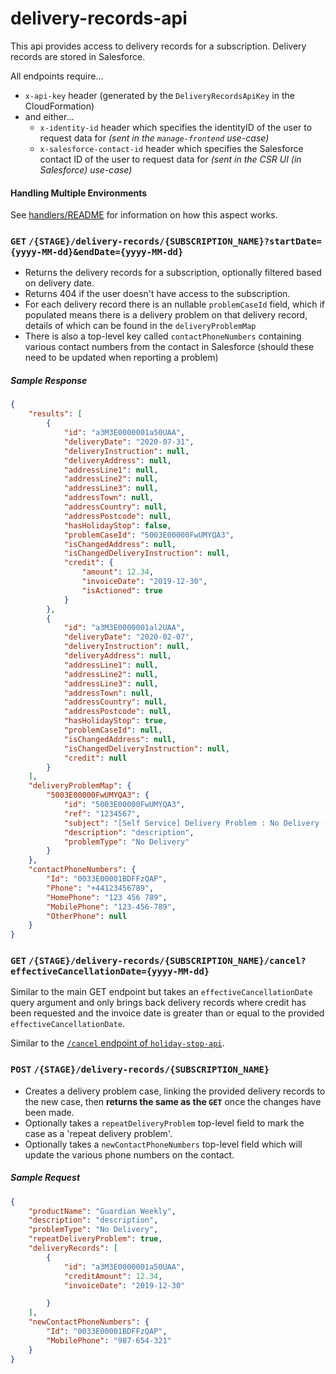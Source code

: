 # delivery-records-api

This api provides access to delivery records for a subscription. Delivery records are stored in Salesforce. 

All endpoints require...

- `x-api-key` header (generated by the `DeliveryRecordsApiKey` in the CloudFormation)
- and either...
  - `x-identity-id` header which specifies the identityID of the user to request data for _(sent in the `manage-frontend` use-case)_
  - `x-salesforce-contact-id` header which specifies the Salesforce contact ID of the user to request data for _(sent in the CSR UI (in Salesforce) use-case)_
  
#### Handling Multiple Environments
See [handlers/README](../README.md#3rd-party-service-environments) for information on how this aspect works.

### **`GET`** `/{STAGE}/delivery-records/{SUBSCRIPTION_NAME}?startDate={yyyy-MM-dd}&endDate={yyyy-MM-dd}`

- Returns the delivery records for a subscription, optionally filtered based on delivery date.
- Returns 404 if the user doesn't have access to the subscription.
- For each delivery record there is an nullable `problemCaseId` field, which if populated means there is a delivery problem on that delivery record, details of which can be found in the `deliveryProblemMap`
- There is also a top-level key called `contactPhoneNumbers` containing various contact numbers from the contact in Salesforce (should these need to be updated when reporting a problem)

##### Sample Response
```json
{
    "results": [
        {
            "id": "a3M3E0000001a50UAA",
            "deliveryDate": "2020-07-31",
            "deliveryInstruction": null,
            "deliveryAddress": null,
            "addressLine1": null,
            "addressLine2": null,
            "addressLine3": null,
            "addressTown": null,
            "addressCountry": null,
            "addressPostcode": null,
            "hasHolidayStop": false,
            "problemCaseId": "5003E00000FwUMYQA3",
            "isChangedAddress": null,
            "isChangedDeliveryInstruction": null,
            "credit": {
                "amount": 12.34,
                "invoiceDate": "2019-12-30",
                "isActioned": true
            }
        },
        {
            "id": "a3M3E0000001al2UAA",
            "deliveryDate": "2020-02-07",
            "deliveryInstruction": null,
            "deliveryAddress": null,
            "addressLine1": null,
            "addressLine2": null,
            "addressLine3": null,
            "addressTown": null,
            "addressCountry": null,
            "addressPostcode": null,
            "hasHolidayStop": true,
            "problemCaseId": null,
            "isChangedAddress": null,
            "isChangedDeliveryInstruction": null,
            "credit": null
        }
    ],
    "deliveryProblemMap": {
        "5003E00000FwUMYQA3": {
            "id": "5003E00000FwUMYQA3",
            "ref": "1234567",
            "subject": "[Self Service] Delivery Problem : No Delivery (Guardian Weekly - A-S00080535)",
            "description": "description",
            "problemType": "No Delivery"
        }
    },
    "contactPhoneNumbers": {
        "Id": "0033E00001BDFFzQAP",
        "Phone": "+44123456789",
        "HomePhone": "123 456 789",
        "MobilePhone": "123-456-789",
        "OtherPhone": null
    }
}
```

### **`GET`** `/{STAGE}/delivery-records/{SUBSCRIPTION_NAME}/cancel?effectiveCancellationDate={yyyy-MM-dd}`
Similar to the main GET endpoint but takes an `effectiveCancellationDate` query argument and only brings back delivery records where credit has been requested and the invoice date is greater than or equal to the provided `effectiveCancellationDate`.

Similar to the [`/cancel` endpoint of `holiday-stop-api`](https://github.com/guardian/support-service-lambdas/tree/main/handlers/holiday-stop-api#get-stagehsrsubscription_namecanceleffectivecancellationdateyyyy-mm-dd).

### `POST` `/{STAGE}/delivery-records/{SUBSCRIPTION_NAME}`

- Creates a delivery problem case, linking the provided delivery records to the new case, then **returns the same as the `GET`** once the changes have been made.
- Optionally takes a `repeatDeliveryProblem` top-level field to mark the case as a 'repeat delivery problem'.
- Optionally takes a `newContactPhoneNumbers` top-level field which will update the various phone numbers on the contact.

##### Sample Request
```json
{
    "productName": "Guardian Weekly",
    "description": "description",
    "problemType": "No Delivery",
    "repeatDeliveryProblem": true,
    "deliveryRecords": [
    	{
    		"id": "a3M3E0000001a50UAA",
    		"creditAmount": 12.34,
    		"invoiceDate": "2019-12-30"

    	}
    ],
    "newContactPhoneNumbers": {
        "Id": "0033E00001BDFFzQAP",
        "MobilePhone": "987-654-321"
    }
}
```